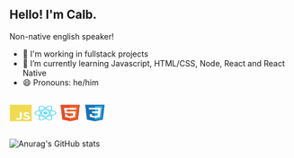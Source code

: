 ## Hello! I'm Calb.

Non-native english speaker! 

- 🍵 I'm working in fullstack projects
- 🌱 I’m currently learning Javascript, HTML/CSS, Node, React and React Native
- 😄 Pronouns: he/him

<div style="display: inline_block"><br>
<img align="center" alt="Rafa-Js" height="30" width="40" src="https://raw.githubusercontent.com/devicons/devicon/master/icons/javascript/javascript-plain.svg">
<img align="center" alt="Rafa-React" height="30" width="40" src="https://raw.githubusercontent.com/devicons/devicon/master/icons/react/react-original.svg">
<img align="center" alt="Rafa-HTML" height="30" width="40" src="https://raw.githubusercontent.com/devicons/devicon/master/icons/html5/html5-original.svg">
<img align="center" alt="Rafa-CSS" height="30" width="40" src="https://raw.githubusercontent.com/devicons/devicon/master/icons/css3/css3-original.svg">
<div>
<br>


![Anurag's GitHub stats](https://github-readme-stats.vercel.app/api?username=cacalb&show_icons=true&theme=graywhite)
<br>
